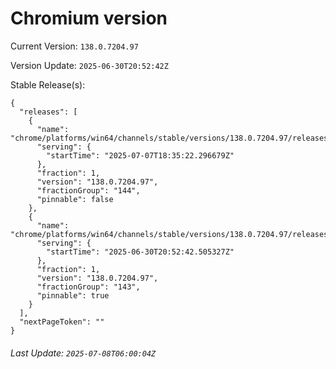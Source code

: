 # Chromium version

Current Version: `138.0.7204.97`

Version Update: `2025-06-30T20:52:42Z`

Stable Release(s):
```
{
  "releases": [
    {
      "name": "chrome/platforms/win64/channels/stable/versions/138.0.7204.97/releases/1751913322",
      "serving": {
        "startTime": "2025-07-07T18:35:22.296679Z"
      },
      "fraction": 1,
      "version": "138.0.7204.97",
      "fractionGroup": "144",
      "pinnable": false
    },
    {
      "name": "chrome/platforms/win64/channels/stable/versions/138.0.7204.97/releases/1751316762",
      "serving": {
        "startTime": "2025-06-30T20:52:42.505327Z"
      },
      "fraction": 1,
      "version": "138.0.7204.97",
      "fractionGroup": "143",
      "pinnable": true
    }
  ],
  "nextPageToken": ""
}
```

###### Last Update: `2025-07-08T06:00:04Z`
        